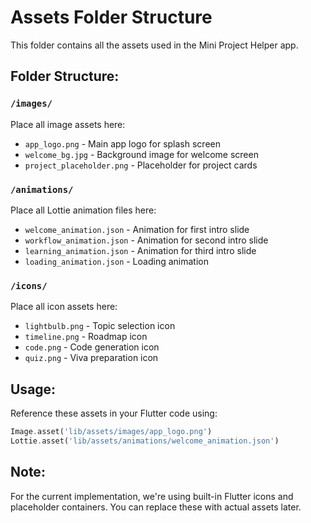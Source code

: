 # Assets Folder Structure

This folder contains all the assets used in the Mini Project Helper app.

## Folder Structure:

### `/images/`
Place all image assets here:
- `app_logo.png` - Main app logo for splash screen
- `welcome_bg.jpg` - Background image for welcome screen
- `project_placeholder.png` - Placeholder for project cards

### `/animations/`
Place all Lottie animation files here:
- `welcome_animation.json` - Animation for first intro slide
- `workflow_animation.json` - Animation for second intro slide  
- `learning_animation.json` - Animation for third intro slide
- `loading_animation.json` - Loading animation

### `/icons/`
Place all icon assets here:
- `lightbulb.png` - Topic selection icon
- `timeline.png` - Roadmap icon
- `code.png` - Code generation icon
- `quiz.png` - Viva preparation icon

## Usage:
Reference these assets in your Flutter code using:
```dart
Image.asset('lib/assets/images/app_logo.png')
Lottie.asset('lib/assets/animations/welcome_animation.json')
```

## Note:
For the current implementation, we're using built-in Flutter icons and placeholder containers. You can replace these with actual assets later.